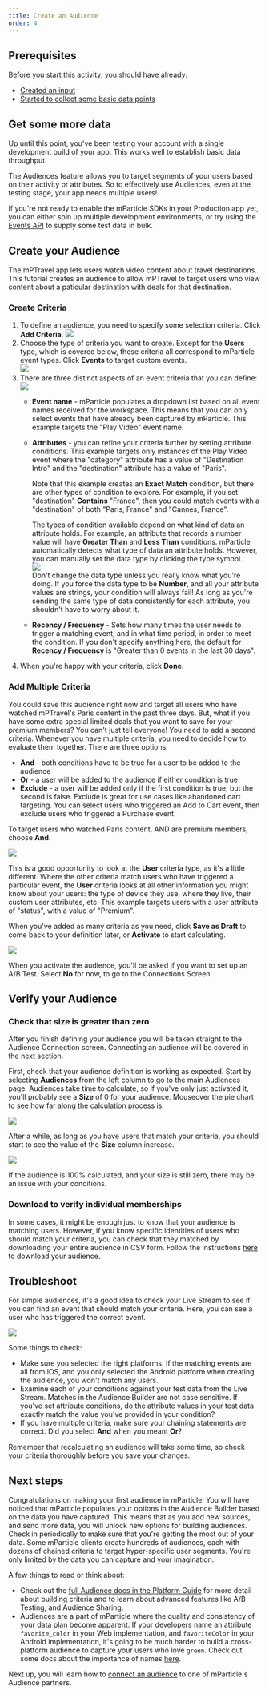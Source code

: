 ```yaml
---
title: Create an Audience
order: 4
---
```


## Prerequisites

Before you start this activity, you should have already:
  * [Created an input](/guides/getting-started/create-an-input)
  * [Started to collect some basic data points](/guides/getting-started/start-capturing-data)

## Get some more data

Up until this point, you've been testing your account with a single development build of your app. This works well to establish basic data throughput.

The Audiences feature allows you to target segments of your users based on their activity or attributes. So to effectively use Audiences, even at the testing stage, your app needs multiple users!

If you're not ready to enable the mParticle SDKs in your Production app yet, you can either spin up multiple development environments, or try using the [Events API](/developers/server/http/) to supply some test data in bulk.

## Create your Audience

The mPTravel app lets users watch video content about travel destinations. This tutorial creates an audience to allow mPTravel to target users who view content about a paticular destination with deals for that destination.

### Create Criteria

1. To define an audience, you need to specify some selection criteria. Click **Add Criteria**.
  ![](/images/gs-audience-add-criteria.png)
1. Choose the type of criteria you want to create. Except for the **Users** type, which is covered below, these criteria all correspond to mParticle event types. Click **Events** to target custom events.  
  ![](/images/gs-audience-criteria-types.png)
1. There are three distinct aspects of an event criteria that you can define:
    ![](/images/gs-audience-criteria-full-condition-1.png)
     * **Event name** - mParticle populates a dropdown list based on all event names received for the workspace. This means that you can only select events that have already been captured by mParticle. This example targets the "Play Video" event name.
     * **Attributes** - you can refine your criteria further by setting attribute conditions. This example targets only instances of the Play Video event where the "category" attribute has a value of "Destination Intro" and the "destination" attribute has a value of "Paris". 
     
        Note that this example creates an **Exact Match** condition, but there are other types of condition to explore. For example, if you set "destination" **Contains** "France", then you could match events with a "destination" of both "Paris, France" and "Cannes, France".

        The types of condition available depend on what kind of data an attribute holds. For example, an attribute that records a number value will have **Greater Than** and **Less Than** conditions. mParticle automatically detects what type of data an attribute holds. However, you can manually set the data type by clicking the type symbol.  
      ![](/images/gs-audience-force-data-type.png)  
      Don't change the data type unless you really know what you're doing. If you force the data type to be **Number**, and all your attribute values are strings, your condition will always fail! As long as you're sending the same type of data consistently for each attribute, you shouldn't have to worry about it.
    * **Recency / Frequency** - Sets how many times the user needs to trigger a matching event, and in what time period, in order to meet the condition. If you don't specify anything here, the default for **Recency / Frequency** is "Greater than 0 events in the last 30 days".
1. When you're happy with your criteria, click **Done**.

### Add Multiple Criteria

You could save this audience right now and target all users who have watched mPTravel's Paris content in the past three days. But, what if you have some extra special limited deals that you want to save for your premium members? You can't just tell everyone! You need to add a second criteria. Whenever you have multiple criteria, you need to decide how to evaluate them together. There are three options:
* **And** - both conditions have to be true for a user to be added to the audience
* **Or** - a user will be added to the audience if either condition is true
* **Exclude** - a user will be added only if the first condition is true, but the second is false. Exclude is great for use cases like abandoned cart targeting. You can select users who triggered an Add to Cart event, then exclude users who triggered a Purchase event.

To target users who watched Paris content, AND are premium members, choose **And**.

![](/images/gs-audience-criteria-chain.png)

This is a good opportunity to look at the **User** criteria type, as it's a little different. Where the other criteria match users who have triggered a particular event, the **User** criteria looks at all other information you might know about your users: the type of device they use, where they live, their custom user attributes, etc. This example targets users with a user attribute of "status", with a value of "Premium".

When you've added as many criteria as you need, click **Save as Draft** to come back to your definition later, or **Activate** to start calculating. 

![](/images/gs-audience-activate.png)

When you activate the audience, you'll be asked if you want to set up an A/B Test. Select **No** for now, to go to the Connections Screen.

## Verify your Audience

### Check that size is greater than zero

After you finish defining your audience you will be taken straight to the Audience Connection screen. Connecting an audience will be covered in the next section. 

First, check that your audience definition is working as expected. Start by selecting **Audiences** from the left column to go to the main Audiences page. Audiences take time to calculate, so if you've only just activated it, you'll probably see a **Size** of 0 for your audience. Mouseover the pie chart to see how far along the calculation process is.

![](/images/gs-audience-calculating-percentage.png)

After a while, as long as you have users that match your criteria, you should start to see the value of the **Size** column increase. 

![](/images/gs-audience-size.png)

If the audience is 100% calculated, and your size is still zero, there may be an issue with your conditions. 

### Download to verify individual memberships

In some cases, it might be enough just to know that your audience is matching users. However, if you know specific identities of users who should match your criteria, you can check that they matched by downloading your entire audience in CSV form. Follow the instructions [here](/guides/platform-guide/audiences/#download-an-audience) to download your audience.

## Troubleshoot

For simple audiences, it's a good idea to check your Live Stream to see if you can find an event that should match your criteria. Here, you can see a user who has triggered the correct event.

![](/images/gs-audience-verify-live-stream.png)

Some things to check:

* Make sure you selected the right platforms. If the matching events are all from iOS, and you only selected the Android platform when creating the audience, you won't match any users.
* Examine each of your conditions against your test data from the Live Stream. Matches in the Audience Builder are not case sensitive. If you've set attribute conditions, do the attribute values in your test data exactly match the value you've provided in your condition?
* If you have multiple criteria, make sure your chaining statements are correct. Did you select **And** when you meant **Or**?

Remember that recalculating an audience will take some time, so check your criteria thoroughly before you save your changes.

## Next steps

Congratulations on making your first audience in mParticle! You will have noticed that mParticle populates your options in the Audience Builder based on the data you have captured. This means that as you add new sources, and send more data, you will unlock new options for building audiences. Check in periodically to make sure that you're getting the most out of your data. Some mParticle clients create hundreds of audiences, each with dozens of chained criteria to target hyper-specific user segments. You're only limited by the data you can capture and your imagination.

A few things to read or think about:

* Check out the [full Audience docs in the Platform Guide](/guides/platform-guide/audiences/) for more detail about building criteria and to learn about advanced features like A/B Testing, and Audience Sharing.
* Audiences are a part of mParticle where the quality and consistency of your data plan become apparent. If your developers name an attribute `favorite_color` in your Web implementation, and `favoriteColor` in your Android implementation, it's going to be much harder to build a cross-platform audience to capture your users who love `green`. Check out some docs about the importance of names [here](/developers/sdk/android/users/#attribute-key-limitations).

Next up, you will learn how to [connect an audience](/guides/getting-started/connect-an-audience-output/) to one of mParticle's Audience partners.
